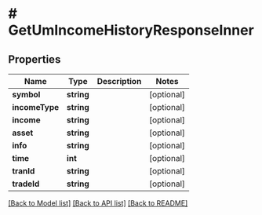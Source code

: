 # # GetUmIncomeHistoryResponseInner

## Properties

Name | Type | Description | Notes
------------ | ------------- | ------------- | -------------
**symbol** | **string** |  | [optional]
**incomeType** | **string** |  | [optional]
**income** | **string** |  | [optional]
**asset** | **string** |  | [optional]
**info** | **string** |  | [optional]
**time** | **int** |  | [optional]
**tranId** | **string** |  | [optional]
**tradeId** | **string** |  | [optional]

[[Back to Model list]](../../README.md#models) [[Back to API list]](../../README.md#endpoints) [[Back to README]](../../README.md)
